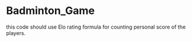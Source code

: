 # Badminton_Game
this code should use Elo rating formula for counting personal score of the players.
